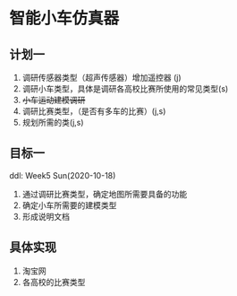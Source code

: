# 智能小车仿真器

## 计划一
1. 调研传感器类型（超声传感器）增加遥控器 (j)
2. 调研小车类型，具体是调研各高校比赛所使用的常见类型(s)
3. ~~小车运动建模调研~~
4. 调研比赛类型，（是否有多车的比赛）(j,s)
5. 规划所需的类(j,s)

## 目标一
ddl: Week5 Sun(2020-10-18)

1. 通过调研比赛类型，确定地图所需要具备的功能
2. 确定小车所需要的建模类型
3. 形成说明文档

## 具体实现
1. 淘宝网
2. 各高校的比赛类型